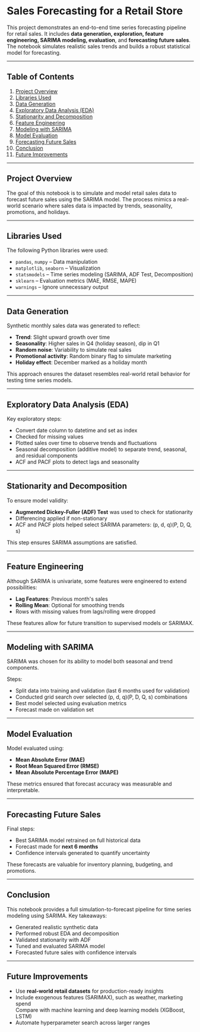 #  Sales Forecasting for a Retail Store

This project demonstrates an end-to-end time series forecasting pipeline for retail sales. It includes **data generation, exploration, feature engineering, SARIMA modeling, evaluation**, and **forecasting future sales**. The notebook simulates realistic sales trends and builds a robust statistical model for forecasting.

---

##  Table of Contents

1. [Project Overview](#project-overview)  
2. [Libraries Used](#libraries-used)  
3. [Data Generation](#data-generation)  
4. [Exploratory Data Analysis (EDA)](#exploratory-data-analysis-eda)  
5. [Stationarity and Decomposition](#stationarity-and-decomposition)  
6. [Feature Engineering](#feature-engineering)  
7. [Modeling with SARIMA](#modeling-with-sarima)  
8. [Model Evaluation](#model-evaluation)  
9. [Forecasting Future Sales](#forecasting-future-sales)  
10. [Conclusion](#conclusion)  
11. [Future Improvements](#future-improvements)

---

##  Project Overview

The goal of this notebook is to simulate and model retail sales data to forecast future sales using the SARIMA model. The process mimics a real-world scenario where sales data is impacted by trends, seasonality, promotions, and holidays.

---

##  Libraries Used

The following Python libraries were used:

- `pandas`, `numpy` – Data manipulation
- `matplotlib`, `seaborn` – Visualization
- `statsmodels` – Time series modeling (SARIMA, ADF Test, Decomposition)
- `sklearn` – Evaluation metrics (MAE, RMSE, MAPE)
- `warnings` – Ignore unnecessary output

---

##  Data Generation

Synthetic monthly sales data was generated to reflect:

-  **Trend**: Slight upward growth over time  
-  **Seasonality**: Higher sales in Q4 (holiday season), dip in Q1  
-  **Random noise**: Variability to simulate real sales  
-  **Promotional activity**: Random binary flag to simulate marketing  
-  **Holiday effect**: December marked as a holiday month  

This approach ensures the dataset resembles real-world retail behavior for testing time series models.

---

##  Exploratory Data Analysis (EDA)

Key exploratory steps:

-  Convert date column to datetime and set as index  
-  Checked for missing values  
-  Plotted sales over time to observe trends and fluctuations  
-  Seasonal decomposition (additive model) to separate trend, seasonal, and residual components  
-  ACF and PACF plots to detect lags and seasonality  

---

##  Stationarity and Decomposition

To ensure model validity:

-  **Augmented Dickey-Fuller (ADF) Test** was used to check for stationarity  
-  Differencing applied if non-stationary  
-  ACF and PACF plots helped select SARIMA parameters: (p, d, q)(P, D, Q, s)

This step ensures SARIMA assumptions are satisfied.

---

##  Feature Engineering

Although SARIMA is univariate, some features were engineered to extend possibilities:

-  **Lag Features**: Previous month's sales  
-  **Rolling Mean**: Optional for smoothing trends  
-  Rows with missing values from lags/rolling were dropped  

These features allow for future transition to supervised models or SARIMAX.

---

##  Modeling with SARIMA

SARIMA was chosen for its ability to model both seasonal and trend components.

Steps:

-  Split data into training and validation (last 6 months used for validation)  
-  Conducted grid search over selected (p, d, q)(P, D, Q, s) combinations  
-  Best model selected using evaluation metrics  
-  Forecast made on validation set  

---

##  Model Evaluation

Model evaluated using:

-  **Mean Absolute Error (MAE)**  
-  **Root Mean Squared Error (RMSE)**  
-  **Mean Absolute Percentage Error (MAPE)**  

These metrics ensured that forecast accuracy was measurable and interpretable.

---

##  Forecasting Future Sales

Final steps:

-  Best SARIMA model retrained on full historical data  
-  Forecast made for **next 6 months**  
-  Confidence intervals generated to quantify uncertainty  

These forecasts are valuable for inventory planning, budgeting, and promotions.

---

## Conclusion

This notebook provides a full simulation-to-forecast pipeline for time series modeling using SARIMA. Key takeaways:

- Generated realistic synthetic data  
- Performed robust EDA and decomposition  
- Validated stationarity with ADF  
- Tuned and evaluated SARIMA model  
- Forecasted future sales with confidence intervals  

---

##  Future Improvements

- Use **real-world retail datasets** for production-ready insights  
- Include exogenous features (SARIMAX), such as weather, marketing spend  
  Compare with machine learning and deep learning models (XGBoost, LSTM)  
- Automate hyperparameter search across larger ranges  


